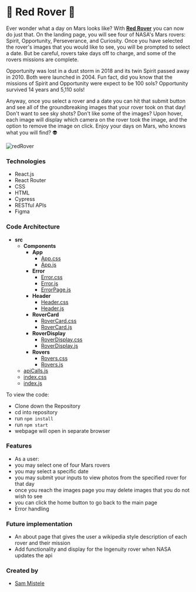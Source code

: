 # 🚀 Red Rover 🚀
Ever wonder what a day on Mars looks like?
With <strong>[Red Rover]()</strong> you can now do just that. On the landing page, you will see four of NASA's Mars rovers: Spirit, Opportunity, Perseverance, and Curiosity. Once you have selected the rover's images that you would like to see, you will be prompted to select a date. But be careful, rovers take days off to charge, and some  of the rovers missions are complete.

Opportunity was lost in a dust storm in 2018 and its twin Spirit passed away in 2010. Both were launched in 2004. Fun fact, did you know that the missions of Spirit and Opportunity were expect to be 100 sols? Opportunity survived 14 years and 5,110 sols!

Anyway, once you select a rover and a date you can hit that submit button and see all of the groundbreaking images that your rover took on that day! Don't want to see sky shots? Don't like some of the images? Upon hover, each image will display which camera on the rover took the image, and the option to remove the image on click. Enjoy your days on Mars, who knows what you will find? 👽


![redRover](https://user-images.githubusercontent.com/89484102/164996738-c939708f-2c60-4fca-8fe8-ff718ef6721c.gif)

### Technologies
- React.js
- React Router
- CSS
- HTML
- Cypress
- RESTful APIs
- Figma

### Code Architecture
  - __src__
    - __Components__
      - __App__
        - [App.css](src/Components/App/App.css)
        - [App.js](src/Components/App/App.js)
      - __Error__
        - [Error.css](src/Components/Error/Error.css)
        - [Error.js](src/components/Error/Error.js)
        - [ErrorPage.js](src/components/Error/ErrorPage.js)
      - __Header__
        - [Header.css](src/components/Header/Header.css)
        - [Header.js](src/components/Header/Header.js)
      - __RoverCard__
        - [RoverCard.css](src/components/RoverCard/RoverCard.css)
        - [RoverCard.js](src/components/RoverCard/RoverCard.js)
      - __RoverDisplay__
        - [RoverDisplay.css](src/components/RoverDisplay/RoverDisplay.css)
        - [RoverDisplay.js](src/components/RoverDisplay/RoverDisplay.js)
      - __Rovers__
        - [Rovers.css](src/components/Rovers/Rovers.css)
        - [Rovers.js](src/components/Rovers/Rovers.js)
    - [apiCalls.js](src/apiCalls.js)
    - [index.css](src/index.css)
    - [index.js](src/index.js)

To view the code:
- Clone down the Repository
- cd into repository
- run `npm install`
- run `npm start`
- webpage will open in separate browser

### Features
- As a user: 
- you may select one of four Mars rovers
- you may select a specific date
- you may submit your inputs to view photos from the specified rover for that day
- once you reach the images page you may delete images that you do not wish to see
- you can click the home button to go back to the main page
- Error handling

### Future implementation
- An about page that gives the user a wikipedia style description of each rover and their mission
- Add functionality and display for the Ingenuity rover when NASA updates the api

### Created by
- [Sam Mistele](https://github.com/SamusMist)
